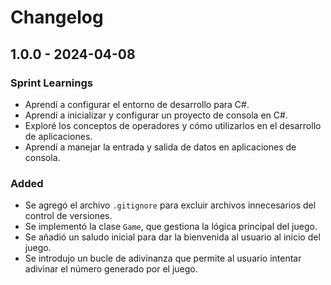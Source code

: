 # Changelog

## 1.0.0 - 2024-04-08

### Sprint Learnings

- Aprendí a configurar el entorno de desarrollo para C#.
- Aprendí a inicializar y configurar un proyecto de consola en C#.
- Exploré los conceptos de operadores y cómo utilizarlos en el desarrollo de aplicaciones.
- Aprendí a manejar la entrada y salida de datos en aplicaciones de consola.

### Added

- Se agregó el archivo `.gitignore` para excluir archivos innecesarios del control de versiones.
- Se implementó la clase `Game`, que gestiona la lógica principal del juego.
- Se añadió un saludo inicial para dar la bienvenida al usuario al inicio del juego.
- Se introdujo un bucle de adivinanza que permite al usuario intentar adivinar el número generado por el juego.
